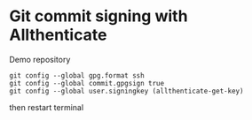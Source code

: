 # Git commit signing with Allthenticate
Demo repository

```
git config --global gpg.format ssh
git config --global commit.gpgsign true
git config --global user.signingkey (allthenticate-get-key)
```
then restart terminal


